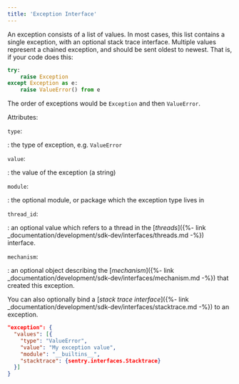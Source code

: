 ```yaml
---
title: 'Exception Interface'
---
```


An exception consists of a list of values. In most cases, this list contains a single exception, with an optional stack trace interface. Multiple values represent a chained exception, and should be sent oldest to newest. That is, if your code does this:

```python
try:
    raise Exception
except Exception as e:
    raise ValueError() from e
```

The order of exceptions would be `Exception` and then `ValueError`.

Attributes:

`type`:

: the type of exception, e.g. `ValueError`

`value`:

: the value of the exception (a string)

`module`:

: the optional module, or package which the exception type lives in

`thread_id`:

: an optional value which refers to a thread in the [_threads_]({%- link _documentation/development/sdk-dev/interfaces/threads.md -%}) interface.

`mechanism`:

: an optional object describing the [_mechanism_]({%- link _documentation/development/sdk-dev/interfaces/mechanism.md -%}) that created this exception.

You can also optionally bind a [_stack trace interface_]({%- link _documentation/development/sdk-dev/interfaces/stacktrace.md -%}) to an exception.

```json
"exception": {
  "values": [{
    "type": "ValueError",
    "value": "My exception value",
    "module": "__builtins__",
    "stacktrace": {sentry.interfaces.Stacktrace}
  }]
}
```
